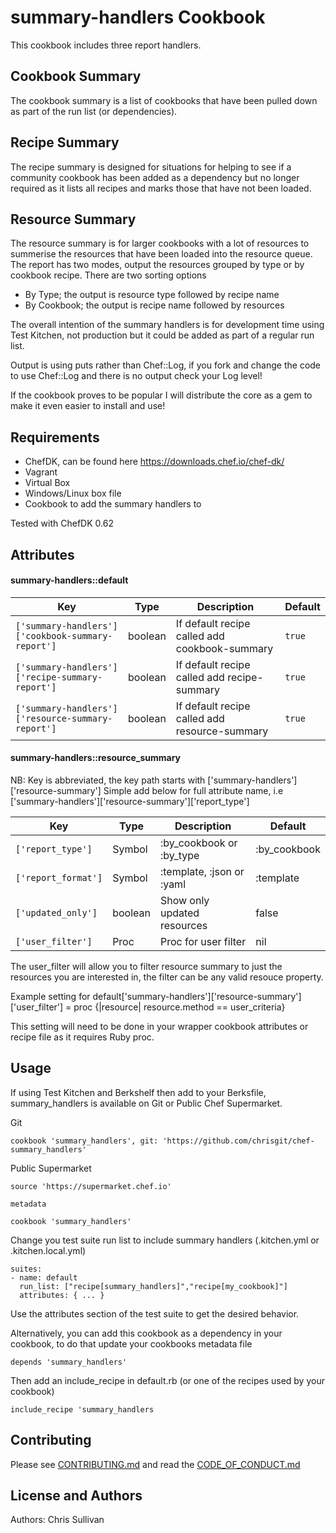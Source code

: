 summary-handlers Cookbook
=========================
This cookbook includes three report handlers.

## Cookbook Summary
The cookbook summary is a list of cookbooks that have been pulled down as part of the run list (or dependencies).

## Recipe Summary
The recipe summary is designed for situations for helping to see if a community cookbook has been added as a dependency but no longer required as it lists all recipes and marks those that have not been loaded.

## Resource Summary
The resource summary is for larger cookbooks with a lot of resources to summerise the resources that have been loaded into the resource queue. The report has two modes, output the resources grouped by type or by cookbook recipe. 
There are two sorting options
* By Type; the output is resource type followed by recipe name
* By Cookbook; the output is recipe name followed by resources

The overall intention of the summary handlers is for development time using Test Kitchen, not production but it could be added as part of a regular run list.

Output is using puts rather than Chef::Log, if you fork and change the code to use Chef::Log and there is no output check your Log level!

If the cookbook proves to be popular I will distribute the core as a gem to make it even easier to install and use!

Requirements
------------
* ChefDK, can be found here https://downloads.chef.io/chef-dk/ 
* Vagrant
* Virtual Box
* Windows/Linux box file
* Cookbook to add the summary handlers to

Tested with ChefDK 0.62

Attributes
----------
#### summary-handlers::default
 Key                                                | Type    | Description                                    | Default        
----------------------------------------------------|---------|------------------------------------------------|---------
`['summary-handlers']['cookbook-summary-report']`   | boolean | If default recipe called add cookbook-summary  | `true`
`['summary-handlers']['recipe-summary-report']`     | boolean | If default recipe called add recipe-summary    | `true`
`['summary-handlers']['resource-summary-report']`   | boolean | If default recipe called add resource-summary  | `true`

#### summary-handlers::resource_summary
NB: Key is abbreviated, the key path starts with ['summary-handlers']['resource-summary']
Simple add below for full attribute name, i.e ['summary-handlers']['resource-summary']['report_type']

 Key                  | Type    | Description                  | Default        
 ---------------------|---------|------------------------------|----------------
`['report_type']`     | Symbol  | :by_cookbook or :by_type     | :by_cookbook
`['report_format']`   | Symbol  | :template, :json or :yaml    | :template
`['updated_only']`    | boolean | Show only updated resources  | false
`['user_filter']`     | Proc    | Proc for user filter         | nil


The user_filter will allow you to filter resource summary to just the resources you are interested in, the filter can be any valid resouce property.

Example setting for 
default['summary-handlers']['resource-summary']['user_filter'] = proc {|resource| resource.method == user_criteria}

This setting will need to be done in your wrapper cookbook attributes or recipe file as it requires Ruby proc.

Usage
-----
If using Test Kitchen and Berkshelf then add to your Berksfile, summary_handlers is available on Git or Public Chef Supermarket.

Git
````
cookbook 'summary_handlers', git: 'https://github.com/chrisgit/chef-summary_handlers'
````

Public Supermarket
````
source 'https://supermarket.chef.io'

metadata

cookbook 'summary_handlers'
````

Change you test suite run list to include summary handlers (.kitchen.yml or .kitchen.local.yml)
````
suites:
- name: default
  run_list: ["recipe[summary_handlers]","recipe[my_cookbook]"]
  attributes: { ... }
````

Use the attributes section of the test suite to get the desired behavior.

Alternatively, you can add this cookbook as a dependency in your cookbook, to do that update your cookbooks metadata file
````
depends 'summary_handlers'
````

Then add an include_recipe in default.rb (or one of the recipes used by your cookbook)
````
include_recipe 'summary_handlers
````


Contributing
------------
Please see [CONTRIBUTING.md][contributor] and read the [CODE_OF_CONDUCT.md][conduct]

License and Authors
-------------------
Authors: Chris Sullivan

[contributor]: https://github.com/chrisgit/chef-summary_handlers/blob/master/CONTRIBUTING.md
[conduct]: https://github.com/chrisgit/chef-summary_handlers/blob/master/CODE_OF_CONDUCT.md
